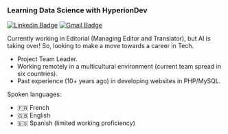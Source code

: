 ### Learning Data Science with HyperionDev

[![Linkedin Badge](https://img.shields.io/badge/-vglarde-blue?style=flat-square&logo=Linkedin&logoColor=white&link=https://www.linkedin.com/in/vglarde)](https://www.linkedin.com/in/vglarde) 
[![Gmail Badge](https://img.shields.io/badge/-vglarde@gmail.com-c14438?style=flat-square&logo=Gmail&logoColor=white&link=mailto:vglarde@gmail.com)](mailto:vglarde@gmail.com) 

Currently working in Editorial (Managing Editor and Translator), but AI is taking over! So, looking to make a move towards a career in Tech.

* Project Team Leader. 
* Working remotely in a multicultural environment (current team spread in six countries).
* Past experience (10+ years ago) in developing websites in PHP/MySQL.

Spoken languages:
- 🇫🇷 French
- 🇬🇧 English
- 🇪🇸 Spanish (limited working proficiency)
